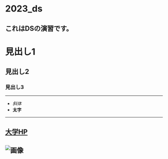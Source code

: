 # 2023_ds
これはDSの演習です。
---
# 見出し1
## 見出し2
### 見出し3

---
- _斜体_ 
- **太字**

---
[大学HP](https://www.ncu.ac.jp)
---
![画像](https://www.nagoya-cu.ac.jp/sda/common/image/header-logo.png)
---

